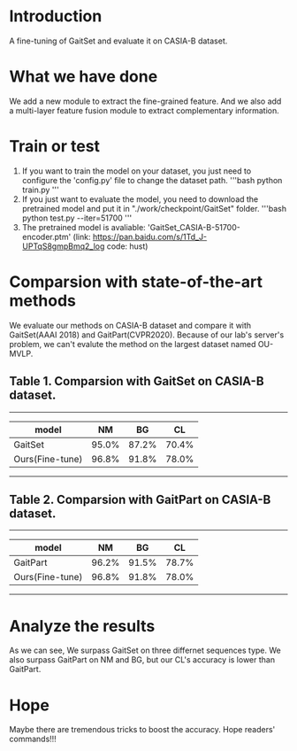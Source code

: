 # Introduction
A fine-tuning of GaitSet and evaluate it on CASIA-B dataset.

# What we have done
We add a new module to extract the fine-grained feature.
And we also add a multi-layer feature fusion module to extract complementary information.

# Train or test
1. If you want to train the model on your dataset, you just need to configure the 'config.py' file to change the dataset path.
'''bash
  python train.py
'''
2. If you just want to evaluate the model, you need to download the pretrained model and put it in "./work/checkpoint/GaitSet" folder.
'''bash
  python test.py --iter=51700
'''
3. The pretrained model is avaliable: 'GaitSet_CASIA-B-51700-encoder.ptm' (link: https://pan.baidu.com/s/1Td_J-UPTqS8gmpBmq2_log code: hust)

# Comparsion with state-of-the-art methods 
We evaluate our methods on CASIA-B dataset and compare it with GaitSet(AAAI 2018) and GaitPart(CVPR2020).
Because of our lab's server's problem, we can't evalute the method on the largest dataset named OU-MVLP.

## Table 1. Comparsion with GaitSet on CASIA-B dataset.
---------------------------------------------------
model             |    NM    |    BG    |    CL    |
------------------|----------|----------|----------|
GaitSet           |   95.0%  |   87.2%  |   70.4%  |
Ours(Fine-tune)   |   96.8%  |   91.8%  |   78.0%  |
---------------------------------------------------

## Table 2. Comparsion with GaitPart on CASIA-B dataset.
---------------------------------------------------
model             |    NM    |    BG    |    CL    |
------------------|----------|----------|----------|
GaitPart          |   96.2%  |   91.5%  |   78.7%  |
Ours(Fine-tune)   |   96.8%  |   91.8%  |   78.0%  |
---------------------------------------------------

# Analyze the results
As we can see, We surpass GaitSet on three differnet sequences type.
We also surpass GaitPart on NM and BG, but our CL's accuracy is lower than GaitPart.

# Hope
Maybe there are tremendous tricks to boost the accuracy. Hope readers' commands!!!
